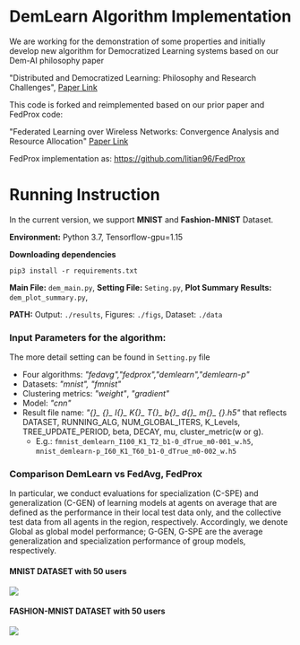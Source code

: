 # DemLearn Algorithm Implementation

We are working for the demonstration of some properties and initially develop new algorithm for Democratized Learning systems based on our Dem-AI philosophy paper
 
"Distributed and Democratized Learning: Philosophy and Research Challenges", [Paper Link](https://arxiv.org/abs/2003.09301)


This code is forked and reimplemented based on our prior paper and FedProx code:

"Federated Learning over Wireless Networks: Convergence Analysis and Resource Allocation"
[Paper Link](https://arxiv.org/abs/1910.13067)

FedProx implementation as: https://github.com/litian96/FedProx

Running Instruction
======
 In the current version, we support **MNIST** and **Fashion-MNIST** Dataset.
 
 **Environment:** Python 3.7, Tensorflow-gpu=1.15
 
 **Downloading dependencies**

```
pip3 install -r requirements.txt  
```

 **Main File:** `dem_main.py`,  **Setting File:** `Seting.py`,  **Plot Summary Results:** `dem_plot_summary.py`, 
 
 **PATH:** Output: `./results`, Figures: `./figs`, Dataset: `./data`
 
### Input Parameters for the algorithm:
The more detail setting can be found in `Setting.py` file

- Four algorithms: *"fedavg","fedprox","demlearn","demlearn-p"*
- Datasets: *"mnist", "fmnist"*
- Clustering metrics: *"weight"*, *"gradient"*
- Model: *"cnn"*
- Result file name: *"{}_ {}_ I{}_ K{}_ T{}_ b{}_ d{}_ m{}_ {}.h5"* that reflects DATASET, RUNNING_ALG, NUM_GLOBAL_ITERS, K_Levels, TREE_UPDATE_PERIOD, beta, DECAY, mu, cluster_metric(w or g).
    * E.g.: `fmnist_demlearn_I100_K1_T2_b1-0_dTrue_m0-001_w.h5`, `mnist_demlearn-p_I60_K1_T60_b1-0_dTrue_m0-002_w.h5`

### Comparison DemLearn vs FedAvg, FedProx
In particular, we conduct evaluations for specialization (C-SPE) and generalization (C-GEN) of learning models at agents on average that are defined as the performance in their local test data only, and the collective test data from all agents in the region, respectively. Accordingly, we denote Global as global model performance; G-GEN, G-SPE are the average generalization and specialization performance of group models, respectively.

#### MNIST DATASET with 50 users
![](https://github.com/nhatminh/Dem-AI/blob/master/figs/mnist_dem_vs_fed.png)

#### FASHION-MNIST DATASET with 50 users
![](https://github.com/nhatminh/Dem-AI/blob/master/figs/fmnist_dem_vs_fed.png)
